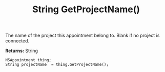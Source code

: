 ﻿---
uid: crmscript_ref_NSAppointment_GetProjectName
title: String GetProjectName()
intellisense: NSAppointment.GetProjectName
keywords: NSAppointment, GetProjectName
so.topic: reference
---

The name of the project this appointment belong to. Blank if no project is connected.

**Returns:** String


```crmscript
NSAppointment thing;
String projectName  = thing.GetProjectName();
```


